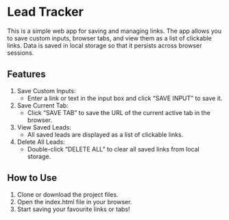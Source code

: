 # Lead Tracker

This is a simple web app for saving and managing links. The app allows you to save custom inputs, browser tabs, and view them as a list of clickable links. Data is saved in local storage so that it persists across browser sessions.

## Features
1. Save Custom Inputs:
   - Enter a link or text in the input box and click “SAVE INPUT” to save it.
2. Save Current Tab:
   - Click “SAVE TAB” to save the URL of the current active tab in the browser.
3. View Saved Leads:
   - All saved leads are displayed as a list of clickable links.
4. Delete All Leads:
   - Double-click “DELETE ALL” to clear all saved links from local storage.
  
## How to Use
1. Clone or download the project files.
2. Open the index.html file in your browser.
3. Start saving your favourite links or tabs!
